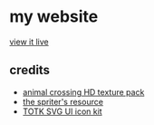 # my website

[view it live](https://clairefreehafer.neocities.org)

## credits

- [animal crossing HD texture pack](https://gamebanana.com/mods/5586)
- [the spriter's resource](https://www.spriters-resource.com/)
- [TOTK SVG UI icon kit](https://www.figma.com/community/file/1255259745702285104/totk-svg-ui-icon-kit)